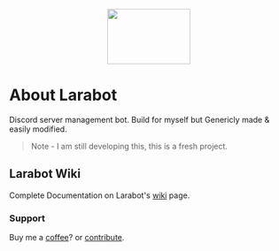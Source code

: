 <p align="center"><img src='https://www.shareicon.net/download/2015/11/13/671320_people_512x512.png' width=150 height=100/></p>

# About Larabot

Discord server management bot. Build for myself but Genericly made & easily modified.

> Note - I am still developing this, this is a fresh project.

## Larabot Wiki

Complete Documentation on Larabot's [wiki](https://github.com/Devitgg/larabot/wiki/1.-Home) page.

### Support

Buy me a [coffee](https://www.paypal.com/cgi-bin/webscr?cmd=_s-xclick&hosted_button_id=FN4Q4KATUUU76)? or [contribute](https://github.com/Devitgg/larabot/pulls).
